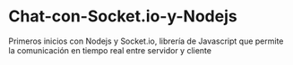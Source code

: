 # Chat-con-Socket.io-y-Nodejs

Primeros inicios con Nodejs y Socket.io, librería de Javascript que permite la comunicación en tiempo real entre servidor y cliente
